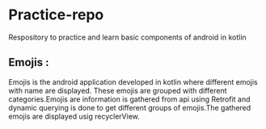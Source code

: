 # Practice-repo
Respository to practice and learn basic components of android in kotlin

## Emojis :
Emojis is the android application developed in kotlin where different emojis with name are displayed. These emojis are grouped with different categories.Emojis are information is gathered from api using Retrofit and dynamic querying is done to get different groups of emojis.The gathered emojis are displayed usig recyclerView.
